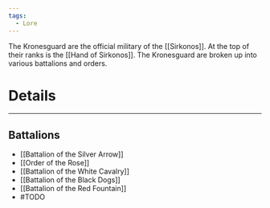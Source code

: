 ```yaml
---
tags:
  - Lore
---
```


The Kronesguard are the official military of the [[Sirkonos]]. At the top of their ranks is the [[Hand of Sirkonos]]. The Kronesguard are broken up into various battalions and orders.
# Details
---
## Battalions

- [[Battalion of the Silver Arrow]]
- [[Order of the Rose]]
- [[Battalion of the White Cavalry]]
- [[Battalion of the Black Dogs]]
- [[Battalion of the Red Fountain]]
- #TODO 